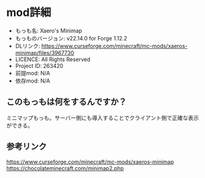 # mod詳細

- もっも名: Xaero's Minimap
- もっものバージョン: v22.14.0 for Forge 1.12.2
- DLリンク: https://www.curseforge.com/minecraft/mc-mods/xaeros-minimap/files/3967730
- LICENCE: All Rights Reserved
- Project ID: 263420
- 前提mod: N/A
- 依存mod: N/A

## このもっもは何をするんですか？
ミニマップもっも。サーバー側にも導入することでクライアント側で正確な表示ができる。

## 参考リンク
https://www.curseforge.com/minecraft/mc-mods/xaeros-minimap<br>
https://chocolateminecraft.com/minimap2.php
